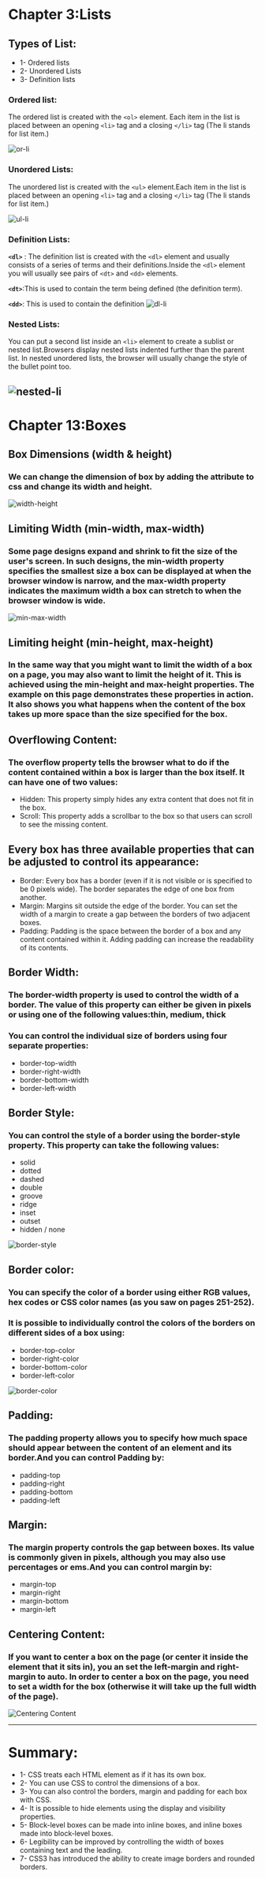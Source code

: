 # Chapter 3:Lists

## Types of List:
  - 1- Ordered lists
  - 2- Unordered Lists
  - 3- Definition lists

### Ordered list:
The ordered list is created with the `<ol>` element. Each item in the list is placed between an opening `<li>` tag and a closing `</li>` tag (The li stands for list item.)

![or-li]()

### Unordered Lists:
The unordered list is created with the `<ul>` element.Each item in the list is placed between an opening `<li>` tag and a closing `</li>` tag (The li stands for list item.)

![ul-li]()

### Definition Lists:
**`<dl>`** : The definition list is created with the `<dl>` element and usually consists of a series of terms and their definitions.Inside the `<dl>` element you will usually see pairs of `<dt>` and `<dd>` elements.

**`<dt>`**:This is used to contain the term being defined (the definition term).

**`<dd>`**: This is used to contain the definition
![dl-li]()
### Nested Lists:
You can put a second list inside an `<li>` element to create a sublist or nested list.Browsers display nested lists indented further than the parent list. In nested unordered lists, the browser will usually change the style of the bullet point too.

![nested-li]()
-------------------------------
# Chapter 13:Boxes

## Box Dimensions (width & height)
### We can change the dimension of box by adding the attribute to css and change its width and height.

![width-height]()

## Limiting Width (min-width, max-width)
### Some page designs expand and shrink to fit the size of the user's screen. In such designs, the min-width property specifies the smallest size a box can be displayed at when the browser window is narrow, and the max-width property indicates the maximum width a box can stretch to when the browser window is wide.

![min-max-width]()

## Limiting height (min-height, max-height)
### In the same way that you might want to limit the width of a box on a page, you may also want to limit the height of it. This is achieved using the min-height and max-height properties. The example on this page demonstrates these properties in action. It also shows you what happens when the content of the box takes up more space than the size specified for the box.

## Overflowing Content:
### The overflow property tells the browser what to do if the content contained within a box is larger than the box itself. It can have one of two values:
   * Hidden: This property simply hides any extra content that does not fit in the box.
   * Scroll: This property adds a scrollbar to the box so that users can scroll to see the missing content. 

## Every box has three available properties that can be adjusted to control its appearance:
   - Border: Every box has a border (even if it is not visible or is specified to be 0 pixels wide). The border separates the edge of one box from another.
   - Margin: Margins sit outside the edge of the border. You can set the width of a margin to create a gap between the borders of two adjacent boxes.
   - Padding: Padding is the space between the border of a box and any content contained within it. Adding padding can increase the readability of its contents.

## Border Width:
### The border-width property is used to control the width of a border. The value of this property can either be given in pixels or using one of the following values:**thin, medium, thick**

### You can control the individual size of borders using four separate properties:
   - border-top-width
   - border-right-width
   - border-bottom-width
   - border-left-width

## Border Style:
### You can control the style of a border using the border-style property. This property can take the following values:
  - solid
  - dotted
  - dashed
  - double
  - groove
  - ridge
  - inset
  - outset
  - hidden / none
  
![border-style]()

## Border color: 
### You can specify the color of a border using either RGB values, hex codes or CSS color names (as you saw on pages 251-252).
### It is possible to individually control the colors of the borders on different sides of a box using:
   - border-top-color
   - border-right-color
   - border-bottom-color
   - border-left-color

![border-color]()

## Padding:
### The padding property allows you to specify how much space should appear between the content of an element and its border.And you can control Padding by:
  - padding-top
  - padding-right
  - padding-bottom
  - padding-left

## Margin:
### The margin property controls the gap between boxes. Its value is commonly given in pixels, although you may also use percentages or ems.And you can control margin by:
  - margin-top
  - margin-right
  - margin-bottom
  - margin-left

## Centering Content:
### If you want to center a box on the page (or center it inside the element that it sits in), you an set the left-margin and right-margin to auto. In order to center a box on the page, you need to set a width for the box (otherwise it will take up the full width of the page).
![Centering Content]()

<hr>

# Summary:
 - 1- CSS treats each HTML element as if it has its own box.
 - 2- You can use CSS to control the dimensions of a box.
 - 3- You can also control the borders, margin and padding for each box with CSS.
 - 4- It is possible to hide elements using the display and visibility properties.
 - 5- Block-level boxes can be made into inline boxes, and inline boxes made into block-level boxes.
 - 6- Legibility can be improved by controlling the width of boxes containing text and the leading.
 - 7- CSS3 has introduced the ability to create image borders and rounded borders.




